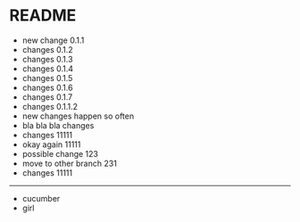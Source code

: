 # README

* new change 0.1.1
* changes 0.1.2
* changes 0.1.3
* changes 0.1.4
* changes 0.1.5
* changes 0.1.6
* changes 0.1.7
* changes 0.1.1.2
* new changes happen so often
* bla bla bla changes
* changes 11111
* okay again 11111
* possible change 123
* move to other branch 231
* changes 11111
------
* cucumber
* girl
